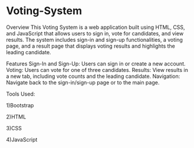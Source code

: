# Voting-System
Overview
This Voting System is a web application built using HTML, CSS, and JavaScript that allows users to sign in, vote for candidates, and view results. The system includes sign-in and sign-up functionalities, a voting page, and a result page that displays voting results and highlights the leading candidate.

Features
Sign-In and Sign-Up: Users can sign in or create a new account.
Voting: Users can vote for one of three candidates.
Results: View results in a new tab, including vote counts and the leading candidate.
Navigation: Navigate back to the sign-in/sign-up page or to the main page.

Tools Used:

1)Bootstrap

2)HTML

3)CSS

4)JavaScript
